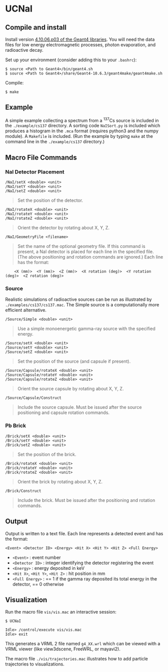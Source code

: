 # UCNaI

## Compile and install

Install version [4.10.06.p03 of the Geant4 libraries](https://geant4.web.cern.ch/geant4/support/download.shtml). You will need the data files for low energy electromagnetic processes, photon evaporation, and radioactive decay.

Set up your environment (consider adding this to your `.bashrc`):

    $ source <Path to Geant4>/bin/geant4.sh
    $ source <Path to Geant4>/share/Geant4-10.6.3/geant4make/geant4make.sh

Compile:

    $ make

## Example

A simple example collecting a spectrum from a <sup>137</sup>Cs source is included in the `./example/cs137` directory. A sorting code `NaISort.py` is included which produces a histogram in the `.mca` format (requires python3 and the numpy module). A `Makefile` is included. (Run the example by typing `make` at the command line in the `./example/cs137` directory.)

## Macro File Commands

### NaI Detector Placement

    /NaI/setX <double> <unit>
    /NaI/setY <double> <unit>
    /NaI/setZ <double> <unit>

> Set the position of the detector.

    /NaI/rotateX <double> <unit>
    /NaI/rotateY <double> <unit>
    /NaI/rotateZ <double> <unit>

> Orient the detector by rotating about X, Y, Z.

    /NaI/GeometryFile <filename>

> Set the name of the optional geometry file. If this command is present, a NaI detector is placed for each line in the specified file. (The above positioning and rotation commands are ignored.) Each line has the format:

        <X (mm)>  <Y (mm)>  <Z (mm)>  <X rotation (deg)>  <Y rotation (deg)>  <Z rotation (deg)>

### Source

Realistic simulations of radioactive sources can be run as illustrated by `./examples/cs137/cs137.mac`. The Simple source is a computationally more efficient alternative.

    /Source/Simple <double> <unit>

> Use a simple monoenergetic gamma-ray source with the specified energy.

    /Source/setX <double> <unit>
    /Source/setY <double> <unit>
    /Source/setZ <double> <unit>

> Set the position of the source (and capsule if present).

    /Source/Capsule/rotateX <double> <unit>
    /Source/Capsule/rotateY <double> <unit>
    /Source/Capsule/rotateZ <double> <unit>

> Orient the source capsule by rotating about X, Y, Z.

    /Source/Capsule/Construct

> Include the source capsule. Must be issued after the source positioning and capsule rotation commands.

### Pb Brick

    /Brick/setX <double> <unit>
    /Brick/setY <double> <unit>
    /Brick/setZ <double> <unit>

> Set the position of the brick.

    /Brick/rotateX <double> <unit>
    /Brick/rotateY <double> <unit>
    /Brick/rotateZ <double> <unit>

> Orient the brick by rotating about X, Y, Z.

    /Brick/Construct

> Include the brick. Must be issued after the positioning and rotation commands.

## Output

Output is written to a text file. Each line represents a detected event and has the format:

    <Event> <Detector ID> <Energy> <Hit X> <Hit Y> <Hit Z> <Full Energy>

- `<Event>` : event number
- `<Detector ID>` : integer identifying the detector registering the event
- `<Energy>` : energy deposited in keV
- `<Hit X>`, `<Hit Y>`, `<Hit Z>` :  hit position in mm
- `<Full Energy>` : == 1 if the gamma ray deposited its total energy in the detector, ==  0 otherwise

## Visualization

Run the macro file `vis/vis.mac` an interactive session:

    $ UCNaI
    
    Idle> /control/execute vis/vis.mac
    Idle> exit

This generates a VRML 2 file named `g4_XX.wrl` which can be viewed with a VRML viewer (like view3dscene, FreeWRL, or mayavi2).

The macro file `./vis/trajectories.mac` illustrates how to add particle trajectories to visualizations.
